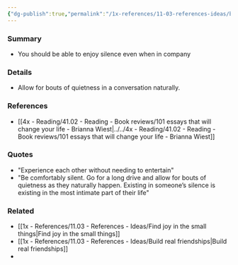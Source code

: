 ```yaml
---
{"dg-publish":true,"permalink":"/1x-references/11-03-references-ideas/be-able-to-enjoy-silence/","title":"Be able to enjoy silence"}
---
```



### Summary
- You should be able to enjoy silence even when in company

### Details
- Allow for bouts of quietness in a conversation naturally. 

### References
- [[4x - Reading/41.02 - Reading - Book reviews/101 essays that will change your life - Brianna Wiest\|../../4x - Reading/41.02 - Reading - Book reviews/101 essays that will change your life - Brianna Wiest]]

### Quotes
- "Experience each other without needing to entertain"
- "Be comfortably silent. Go for a long drive and allow for bouts of quietness as they naturally happen. Existing in someone’s silence is existing in the most intimate part of their life"

### Related
- [[1x - References/11.03 - References - Ideas/Find joy in the small things\|Find joy in the small things]]
- [[1x - References/11.03 - References - Ideas/Build real friendships\|Build real friendships]]
- 